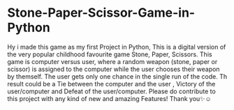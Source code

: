 # Stone-Paper-Scissor-Game-in-Python
Hy i made this game as my first Project in Python, This is a digital version of the very popular childhood favourite game
Stone, Paper, Scissors. This game is computer versus user, where a random weapon (stone, paper or scissor) is assigned to the computer
while the user chooses their weapon by themself. The user gets only one chance in the single run of the code. Th result could be a Tie 
between the computer and the user , Victory of the user/computer and Defeat of the user/computer. Please do contribute to this project
with any kind of new and amazing Features! 
Thank you✨☺️
